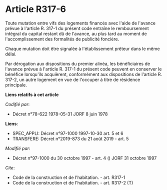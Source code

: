 # Article R317-6

Toute mutation entre vifs des logements financés avec l'aide de l'avance prévue à l'article R. 317-1 du présent code entraîne
le remboursement intégral du capital restant dû de l'avance, au plus tard au moment de l'accomplissement des formalités de
publicité foncière. 

Chaque mutation doit être signalée à l'établissement prêteur dans le même délai. 

Par dérogation aux dispositions du premier alinéa, les bénéficiaires de l'avance prévue à l'article R. 317-1 du présent code
peuvent en conserver le bénéfice lorsqu'ils acquièrent, conformément aux dispositions de l'article R. 317-2, un autre
logement en vue de l'occuper à titre de résidence principale.

**Liens relatifs à cet article**

_Codifié par_:

  - Décret n°78-622 1978-05-31 JORF 8 juin 1978

**Liens**:

  - SPEC_APPLI: Décret n°97-1000 1997-10-30 art. 5 et 6
  - TRANSFERE: Décret n°2019-873 du 21 août 2019 - art. 5

_Modifié par_:

  - Décret n°97-1000 du 30 octobre 1997 - art. 4 () JORF 31 octobre 1997

_Cite_:

  - Code de la construction et de l'habitation. - art. R317-1
  - Code de la construction et de l'habitation. - art. R317-2 (T)
